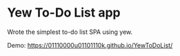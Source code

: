 # Yew To-Do List app

Wrote the simplest to-do list SPA using yew.

Demo: https://01110000u01101110k.github.io/YewToDoList/
